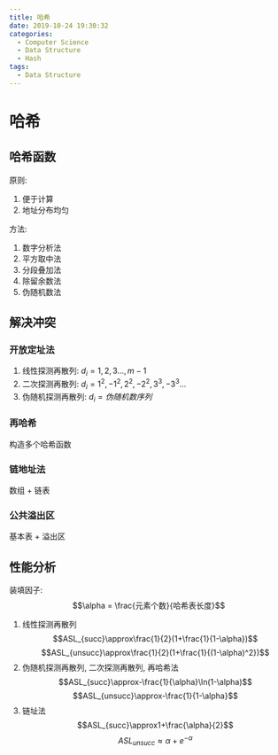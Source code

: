 ```yaml
---
title: 哈希
date: 2019-10-24 19:30:32
categories:
  - Computer Science
  - Data Structure
  - Hash
tags: 
  - Data Structure
---
```


# 哈希

## 哈希函数

原则:

1. 便于计算
2. 地址分布均匀

方法:

1. 数字分析法
2. 平方取中法
3. 分段叠加法
4. 除留余数法
5. 伪随机数法

## 解决冲突

### 开放定址法

1. 线性探测再散列: $d_i=1, 2, 3..., m-1$
2. 二次探测再散列: $d_i=1^2, -1^2, 2^2, -2^2, 3^3, -3^3 ...$
3. 伪随机探测再散列: $d_i=伪随机数序列$

### 再哈希

构造多个哈希函数

### 链地址法

数组 + 链表

### 公共溢出区

基本表 + 溢出区

## 性能分析

装填因子:
$$\alpha = \frac{元素个数}{哈希表长度}$$

1. 线性探测再散列
   $$ASL_{succ}\approx\frac{1}{2}(1+\frac{1}{1-\alpha})$$
   $$ASL_{unsucc}\approx\frac{1}{2}(1+\frac{1}{(1-\alpha)^2})$$
2. 伪随机探测再散列, 二次探测再散列, 再哈希法
   $$ASL_{succ}\approx-\frac{1}{\alpha}\ln(1-\alpha)$$
   $$ASL_{unsucc}\approx-\frac{1}{1-\alpha}$$
3. 链址法
   $$ASL_{succ}\approx1+\frac{\alpha}{2}$$
   $$ASL_{unsucc}\approx\alpha+e^{-\alpha}$$
